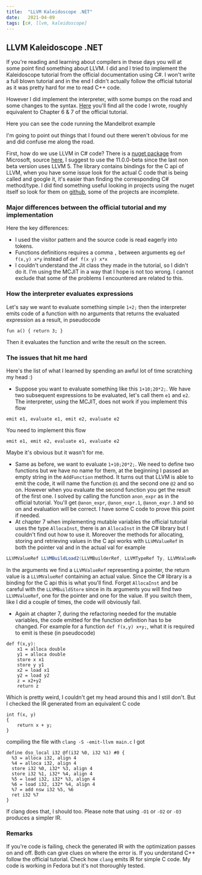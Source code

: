 ```yaml
---
title:  "LLVM Kaleidoscope .NET"
date:   2021-04-09
tags: [c#, llvm, kaleidoscope]
---
```


## LLVM Kaleidoscope .NET

If you're reading and learning about compilers in these days you will at some point find something about LLVM. I did and I tried to implement the Kaleidoscope tutorial from the official documentation using C#. I won't write a full blown tutorial and in the end I didn't actually follow the official tutorial as it was pretty hard for me to read C++ code. 

<!-- truncate -->

However I did implement the interpreter, with some bumps on the road and some changes to the syntax. [Here](https://github.com/davidelettieri/Kaleidoscope) you'll find all the code I wrote, roughly equivalent to Chapter 6 & 7 of the official tutorial.

Here you can see the code running the Mandelbrot example

<script id="asciicast-9UTdB0BVPfZemqMVjm0429YJb" src="https://asciinema.org/a/9UTdB0BVPfZemqMVjm0429YJb.js" async></script>

I'm going to point out things that I found out there weren't obvious for me and did confuse me along the road.

First, how do we use LLVM in C# code? There is a [nuget package](https://www.nuget.org/packages/LLVMSharp) from Microsoft, source [here](https://github.com/microsoft/LLVMSharp), I suggest to use the 11.0.0-beta since the last non beta version uses LLVM 5. The library contains bindings for the C api of LLVM, when you have some issue look for the actual C code that is being called and google it, it's easier than finding the corresponding C# method/type. I did find something useful looking in projects using the nuget itself so look for them on [github](https://github.com/microsoft/LLVMSharp/network/dependents?package_id=UGFja2FnZS0xNTY3NzI0NTk%3D), some of the projects are incomplete.

### Major differences between the official tutorial and my implementation

Here the key differences:
* I used the visitor pattern and the source code is read eagerly into tokens.
* Functions definitions requires a comma `,` between arguments eg `def f(x,y) x*y` instead of `def f(x y) x*x`
* I couldn't understand the Jit class they made in the tutorial, so I didn't do it. I'm using the MCJIT in a way that I hope is not too wrong. I cannot exclude that some of the problems I encountered are related to this.

### How the interpreter evaluates expressions

Let's say we want to evaluate something simple `1+2;` then the interpreter emits code of a function with no arguments that returns the evaluated expression as a result, in pseudocode
```
fun a() { return 3; }
```
Then it evaluates the function and write the result on the screen.

### The issues that hit me hard

Here's the list of what I learned by spending an awful lot of time scratching my head :)

*  Suppose you want to evaluate something like this `1+10;20*2;`. We have two subsequent expressions to be evaluated, let's call them `e1` and `e2`. The interpreter, using the MCJIT, does not work if you implement this flow
```
emit e1, evaluate e1, emit e2, evaluate e2
```
You need to implement this flow
```
emit e1, emit e2, evaluate e1, evaluate e2
```
Maybe it's obvious but it wasn't for me.
* Same as before, we want to evaluate `1+10;20*2;`. We need to define two functions but we have no name for them, at the beginning I passed an empty string in the `AddFunction` method. It turns out that LLVM is able to emit the code, it will name the function `@1` and the second one `@2` and so on. However when you evaluate the second function you get the result of the first one. I solved by calling the function `anon_expr` as in the official tutorial. You'll get `@anon_expr`, `@anon_expr.1`, `@anon_expr.3` and so on and evaluation will be correct. I have some C code to prove this point if needed.
* At chapter 7 when implementing mutable variables the official tutorial uses the type `AllocaInst`, there is an `AllocaInst` in the C# library but I couldn't find out how to use it. Moreover the methods for allocating, storing and retrieving values in the C api works with `LLVMValueRef` in both the pointer val and in the actual val for example 
```csharp
LLVMValueRef LLVMBuildLoad2(LLVMBuilderRef, LLVMTypeRef Ty, LLVMValueRef PointerVal, const char *Name)
```
In the arguments we find a `LLVMValueRef` representing a pointer, the return value is a `LLVMValueRef` containing an actual value.
Since the C# library is a binding for the C api this is what you'll find. Forget `AllocaInst` and be careful with the `LLVMBuildStore` since in its arguments you will find two `LLVMValueRef`, one for the pointer and one for the value. If you switch them, like I did a couple of times, the code will obviously fail.
* Again at chapter 7, during the refactoring needed for the mutable variables, the code emitted for the function definition has to be changed. For example for a function `def f(x,y) x+y;`, what it is required to emit is these (in pseudocode)
```
def f(x,y):
    x1 = alloca double
    y1 = alloca double
    store x x1
    store y y1
    x2 = load x1
    y2 = load y2
    z = x2+y2
    return z
```
Which is pretty weird, I couldn't get my head around this and I still don't. But I checked the IR generated from an equivalent C code
```
int f(x, y)
{
    return x + y;
}
```
compiling the file with `clang -S -emit-llvm main.c` I got
```
define dso_local i32 @f(i32 %0, i32 %1) #0 {
  %3 = alloca i32, align 4
  %4 = alloca i32, align 4
  store i32 %0, i32* %3, align 4
  store i32 %1, i32* %4, align 4
  %5 = load i32, i32* %3, align 4
  %6 = load i32, i32* %4, align 4
  %7 = add nsw i32 %5, %6
  ret i32 %7
}
```
If clang does that, I should too. Please note that using `-O1` or `-O2` or `-O3` produces a simpler IR. 

### Remarks

If you're code is failing, check the generated IR with the optimization passes on and off. Both can give clues on where the error is. If you understand C++ follow the official tutorial. Check how `clang` emits IR for simple C code. My code is working in Fedora but it's not thoroughly tested.

